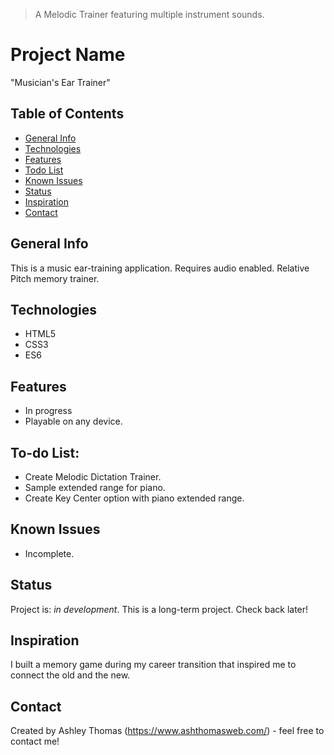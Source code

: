 > A Melodic Trainer featuring multiple instrument sounds.

# Project Name
"Musician's Ear Trainer"

## Table of Contents
* [General Info](#general-info)
* [Technologies](#technologies)
* [Features](#features)
* [Todo List](#todo-list)
* [Known Issues](#known-issues)
* [Status](#status)
* [Inspiration](#inspiration)
* [Contact](#contact)

## General Info
This is a music ear-training application. Requires audio enabled. Relative Pitch memory trainer.

## Technologies
* HTML5
* CSS3
* ES6

## Features
* In progress
* Playable on any device.

## To-do List:
* Create Melodic Dictation Trainer.
* Sample extended range for piano.
* Create Key Center option with piano extended range.

## Known Issues
* Incomplete. 

## Status
Project is: _in development_. This is a long-term project. Check back later!

## Inspiration
I built a memory game during my career transition that inspired me to connect the old and the new.

## Contact
Created by Ashley Thomas (https://www.ashthomasweb.com/) - feel free to contact me!